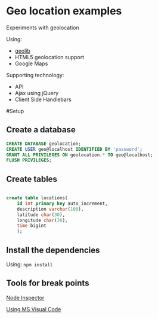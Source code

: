 # Geo location examples

Experiments with geolocation

Using:

* [geolib](https://www.npmjs.com/package/geolib)
* HTML5 geolocation support
* Google Maps

Supporting technology:

* API
* Ajax using jQuery
* Client Side Handlebars

#Setup

## Create a database

```sql
CREATE DATABASE geolocation;
CREATE USER geo@localhost IDENTIFIED BY 'password';
GRANT ALL PRIVILEGES ON geolocation.* TO geo@localhost;
FLUSH PRIVILEGES;
```

## Create tables

```sql

create table locations(
    id int primary key auto_increment,
    description varchar(100),
    latitude char(30),
    longitude char(30),
    time bigint
    );


```

## Install the dependencies

Using: `npm install`

## Tools for break points

  [Node Inspector](https://github.com/node-inspector/node-inspector)

  [Using MS Visual Code](http://stackoverflow.com/questions/30023736/mocha-breakpoints-using-visual-studio-code)
